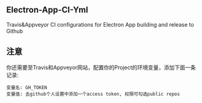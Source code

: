 ## Electron-App-CI-Yml
Travis&amp;Appveyor CI configurations for Electron App building and release to Github

## 注意
你还需要至Travis和Appveyor网站，配置你的Project的环境变量，添加下面一条记录:

```
变量名: GH_TOKEN
变量值: 去github个人设置中添加一个access token, 权限可勾选public repos
```